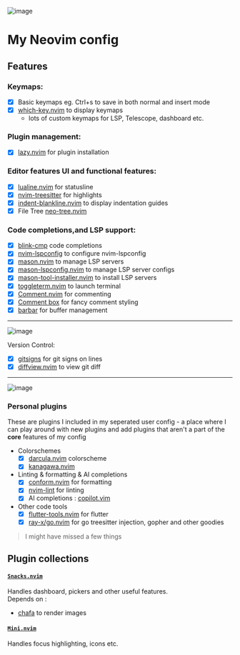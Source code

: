 ![image](https://github.com/user-attachments/assets/5c4ca591-25a1-49b5-bbfe-6744c26c2a86)


# My Neovim config

## Features

### Keymaps:

- [x] Basic keymaps eg. Ctrl+s to save in both normal and insert mode
- [x] [which-key.nvim](https://github.com/folke/which-key.nvim) to display keymaps
  - lots of custom keymaps for LSP, Telescope, dashboard etc.

### Plugin management:

- [x] [lazy.nvim](https://github.com/folke/lazy.nvim) for plugin installation

### Editor features UI and functional features:

- [x] [lualine.nvim](https://github.com/nvim-lualine/lualine.nvim) for statusline
- [x] [nvim-treesitter](https://github.com/nvim-treesitter/nvim-treesitter) for highlights
- [x] [indent-blankline.nvim](https://github.com/lukas-reineke/indent-blankline.nvim) to display indentation guides
- [x] File Tree [neo-tree.nvim](https://github.com/nvim-neo-tree/neo-tree.nvim)

### Code completions,and LSP support:

- [x] [blink-cmp](https://github.com/Saghen/blink.cmp) code completions
- [x] [nvim-lspconfig](https://github.com/neovim/nvim-lspconfig) to configure nvim-lspconfig
- [x] [mason.nvim](https://github.com/williamboman/mason.nvim) to manage LSP servers
- [x] [mason-lspconfig.nvim](https://github.com/williamboman/mason-lspconfig.nvim) to manage LSP server configs
- [x] [mason-tool-installer.nvim](https://github.com/WhoIsSethDaniel/mason-tool-installer.nvim) to install LSP servers
- [x] [toggleterm.nvim](https://github.com/akinsho/toggleterm.nvim) to launch terminal
- [x] [Comment.nvim](https://github.com/numToStr/Comment.nvim) for commenting
- [x] [Comment box](https://github.com/LudoPinelli/comment-box.nvim) for fancy comment styling 
- [x] [barbar](https://github.com/LudoPinelli/comment-box.nvim) for buffer management

---

![image](https://github.com/user-attachments/assets/5a3de81c-fbcb-4d09-a044-b5f5f452d391)


Version Control:

- [x] [gitsigns](https://github.com/lewis6991/gitsigns.nvim) for git signs on lines
- [x] [diffview.nvim](https://github.com/sindrets/diffview.nvim) to view git diff

---

![image](https://github.com/user-attachments/assets/64d3adca-1265-43f9-a917-002c2f896236)



### Personal plugins

These are plugins I included in my seperated user config - a place where I can play around with new plugins and add plugins that aren't a part of the **core** features of my config

- Colorschemes
  - [x] [darcula.nvim](https://github.com/themosthigh/darcula.nvim) colorscheme
  - [x] [kanagawa.nvim](https://github.com/rebelot/kanagawa.nvim)
- Linting & formatting & AI completions
  - [x] [conform.nvim](https://github.com/stevearc/conform.nvim) for formatting
  - [x] [nvim-lint](https://github.com/mfussenegger/nvim-lint) for linting
  - [x] AI completions : [copilot.vim](https://github.com/github/copilot.vim)
- Other code tools
  - [x] [flutter-tools.nvim](https://github.com/akinsho/flutter-tools.nvim) for flutter
  - [x] [ray-x/go.nvim](https://github.com/ray-x/go.nvim) for go treesitter injection, gopher and other goodies

> I might have missed a few things


## Plugin collections

#### [`Snacks.nvim`](https://github.com/folke/snacks.nvim)

Handles dashboard, pickers and other useful features.  
Depends on : 
- [chafa](https://github.com/hpjansson/chafa) to render images

#### [`Mini.nvim`](https://github.com/echasnovski/mini.nvim)
Handles focus highlighting, icons etc.
